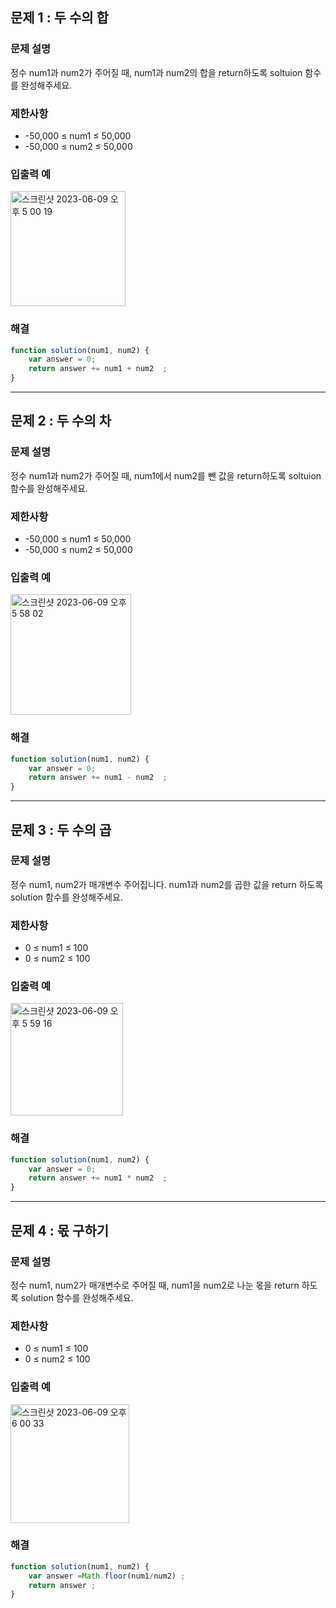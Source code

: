 ## 문제 1 : 두 수의 합 

### 문제 설명
정수 num1과 num2가 주어질 때, num1과 num2의 합을 return하도록 soltuion 함수를 완성해주세요.

### 제한사항
- -50,000 ≤ num1 ≤ 50,000
- -50,000 ≤ num2 ≤ 50,000


### 입출력 예
<img width="184" alt="스크린샷 2023-06-09 오후 5 00 19" src="https://github.com/EUN-HA-CHOI/HTML-CSS-JS-Study/assets/97012561/57bce4e0-2a74-45ea-85a6-d8d81790da02">

### 해결 
```javascript
function solution(num1, num2) {
    var answer = 0;
    return answer += num1 + num2  ;
}
```

<hr>

## 문제 2 : 두 수의 차

### 문제 설명
정수 num1과 num2가 주어질 때, num1에서 num2를 뺀 값을 return하도록 soltuion 함수를 완성해주세요.

### 제한사항
- -50,000 ≤ num1 ≤ 50,000
- -50,000 ≤ num2 ≤ 50,000


### 입출력 예
<img width="193" alt="스크린샷 2023-06-09 오후 5 58 02" src="https://github.com/EUN-HA-CHOI/HTML-CSS-JS-Study/assets/97012561/498c132c-0c98-4833-8a00-569ef101eace">


### 해결 
```javascript
function solution(num1, num2) {
    var answer = 0;
    return answer += num1 - num2  ;
}
```

<hr>

## 문제 3 : 두 수의 곱

### 문제 설명
정수 num1, num2가 매개변수 주어집니다. num1과 num2를 곱한 값을 return 하도록 solution 함수를 완성해주세요.

### 제한사항
- 0 ≤ num1 ≤ 100
- 0 ≤ num2 ≤ 100


### 입출력 예
<img width="180" alt="스크린샷 2023-06-09 오후 5 59 16" src="https://github.com/EUN-HA-CHOI/HTML-CSS-JS-Study/assets/97012561/ce0c7880-9a05-466f-84c4-07da5c439b9e">

### 해결 
```javascript
function solution(num1, num2) {
    var answer = 0;
    return answer += num1 * num2  ;
}
```

<hr>

## 문제 4 : 몫 구하기

### 문제 설명
정수 num1, num2가 매개변수로 주어질 때, num1을 num2로 나눈 몫을 return 하도록 solution 함수를 완성해주세요.

### 제한사항
- 0 ≤ num1 ≤ 100
- 0 ≤ num2 ≤ 100


### 입출력 예
<img width="190" alt="스크린샷 2023-06-09 오후 6 00 33" src="https://github.com/EUN-HA-CHOI/HTML-CSS-JS-Study/assets/97012561/4c7a8113-f2c4-416a-9f08-7b0b9253fb8c">


### 해결 
```javascript
function solution(num1, num2) {
    var answer =Math.floor(num1/num2) ;
    return answer ;
}
```



